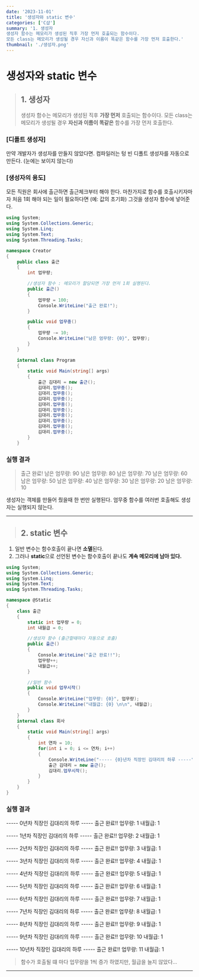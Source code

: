 ```yaml
---
date: '2023-11-01'
title: '생성자와 static 변수'
categories: ['C샵']
summary: '1. 생성자
생성자 함수는 메모리가 생성된 직후 가장 먼저 호출되는 함수이다.
모든 class는 메모리가 생성될 경우 자신과 이름이 똑같은 함수를 가장 먼저 호출한다.'
thumbnail: './생성자.png'
---
```


# 생성자와 static 변수

> ## 1. 생성자
>
> 생성자 함수는 메모리가 생성된 직후 **가장 먼저** 호출되는 함수이다.
> 모든 class는 메모리가 생성될 경우 **자신과 이름이 똑같은** 함수를 가장 먼저 호출한다.

### [디폴트 생성자]

만약 개발자가 생성자를 만들지 않았다면.
컴파일러는 텅 빈 디폴트 생성자를 자동으로 만든다. (눈에는 보이지 않는다)

### [생성자의 용도]

모든 직원은 회사에 출근하면 출근체크부터 해야 한다.
마찬가지로 함수를 호출시키자마자 처음 1회 해야 되는 일이 필요하다면 (예: 값의 초기화)
그것을 생성자 함수에 넣어준다.

```csharp
using System;
using System.Collections.Generic;
using System.Linq;
using System.Text;
using System.Threading.Tasks;

namespace Creator
{
    public class 출근
    {
        int 업무량;

        //생성자 함수 : 메모리가 할당되면 가장 먼저 1회 실행된다.
        public 출근()
        {
            업무량 = 100;
            Console.WriteLine("출근 완료!");
        }

        public void 업무중()
        {
            업무량 -= 10;
            Console.WriteLine("남은 엄무량: {0}", 업무량);
        }
    }

    internal class Program
    {
        static void Main(string[] args)
        {
            출근 김대리 = new 출근();
            김대리.업무중();
            김대리.업무중();
            김대리.업무중();
            김대리.업무중();
            김대리.업무중();
            김대리.업무중();
            김대리.업무중();
            김대리.업무중();
            김대리.업무중();
        }
    }
```

### 실행 결과

> 출근 완료!
> 남은 엄무량: 90
> 남은 엄무량: 80
> 남은 엄무량: 70
> 남은 엄무량: 60
> 남은 엄무량: 50
> 남은 엄무량: 40
> 남은 엄무량: 30
> 남은 엄무량: 20
> 남은 엄무량: 10

생성자는 객체를 만들어 줬을때 한 번만 실행된다.
엄무중 함수를 여러번 호출해도 생성자는 실행되지 않는다.

---

> ## 2. static 변수
1. 일반 변수는 함수호출이 끝나면 **소멸**된다.
2. 그러나 **static**으로 선언된 변수는 함수호출이 끝나도 **계속 메모리에 남아 있다.**

```csharp
using System;
using System.Collections.Generic;
using System.Linq;
using System.Text;
using System.Threading.Tasks;

namespace @Static
{
    class 출근
    {
        static int 업무량 = 0;
        int 내월급 = 0;

        //생성자 함수 (출근할때마다 자동으로 호출)
        public 출근()
        {
            Console.WriteLine("출근 완료!!");
            업무량++;
            내월급++;
        }

        //일반 함수
        public void 업무시작()
        {
            Console.WriteLine("업무량: {0}", 업무량);
            Console.WriteLine("내월급: {0} \n\n", 내월급);
        }
    }
    internal class 회사
    {
        static void Main(string[] args)
        {
            int 연차 = 10;
            for(int i = 0; i <= 연차; i++)
            {
                Console.WriteLine("----- {0}년차 직장인 김대리의 하루 -----", i);
                출근 김대리 = new 출근();
                김대리.업무시작();
            }
        }
    }
}
```

### 실행 결과

----- 0년차 직장인 김대리의 하루 -----
출근 완료!!
업무량: 1
내월급: 1

----- 1년차 직장인 김대리의 하루 -----
출근 완료!!
업무량: 2
내월급: 1

----- 2년차 직장인 김대리의 하루 -----
출근 완료!!
업무량: 3
내월급: 1

----- 3년차 직장인 김대리의 하루 -----
출근 완료!!
업무량: 4
내월급: 1

----- 4년차 직장인 김대리의 하루 -----
출근 완료!!
업무량: 5
내월급: 1

----- 5년차 직장인 김대리의 하루 -----
출근 완료!!
업무량: 6
내월급: 1

----- 6년차 직장인 김대리의 하루 -----
출근 완료!!
업무량: 7
내월급: 1

----- 7년차 직장인 김대리의 하루 -----
출근 완료!!
업무량: 8
내월급: 1

----- 8년차 직장인 김대리의 하루 -----
출근 완료!!
업무량: 9
내월급: 1

----- 9년차 직장인 김대리의 하루 -----
출근 완료!!
업무량: 10
내월급: 1

----- 10년차 직장인 김대리의 하루 -----
출근 완료!!
업무량: 11
내월급: 1

> 함수가 호출될 떄 마다 업무량을 1씩 증가 하였지만,
> 월급을 늘지 않았다...

---
